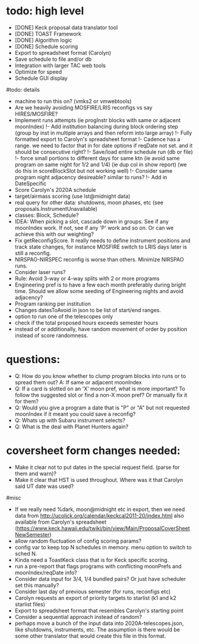 # todo: high level
- [DONE] Keck proposal data translator tool
- [DONE] TOAST Framework
- [DONE] Algorithm logic
- [DONE] Schedule scoring
- Export to spreadsheet format (Carolyn)
- Save schedule to file and/or db
- Integration with larger TAC web tools
- Optimize for speed
- Schedule GUI display




#todo: details
- machine to run this on? (vmks2 or vmwebtools)
- Are we heavily avoiding MOSFIRE/LRIS reconfigs vs say HIRES/MOSFIRE?
- Implement runs attempts (ie progInstr blocks with same or adjacent moonIndex)
!- Add institution balancing during block ordering step (group by inst in multiple arrays and then reform into large array)
!- Fully formatted export to Carolyn's spreadsheet format
!- Cadence has a range.  we need to factor that in for date options if reqDate not set.  and it should be consecutive right?
!- Save/load entire schedule run (db or file) 
!- force small portions to different days for same ktn (ie avoid same program on same night for 1/2 and 1/4) (ie dup col in show report) (we do this in scoreBlockSlot but not working well)
!- Consider same program night adjacency desireable? similar to runs? 
!- Add in DateSpecific
- Score Carolyn's 2020A schedule
- target/airmass scoring (use lst@midnight data)
- real query for other data: shutdowns, moon phases, etc (see proposals.InstrumentUnavailable)
- classes: Block, Schedule?
- IDEA: When picking a slot, cascade down in groups. See if any moonIndex work.  If not, see if any 'P' work and so on.  Or can we achieve this with our weighting?
- Fix getReconfigScore. It really needs to define instrument positions and track state changes, for instance MOSFIRE switch to LRIS days later is still a reconfig.
- NIRSPAO-NIRSPEC reconfig is worse than others.  Minimize NIRSPAO runs.  
- Consider laser runs?
- Rule: Avoid 3-way or 4-way splits with 2 or more programs
- Engineering pref is to have a few each month preferably during bright time.  Should we allow some seeding of Engineering nights and avoid adjacency?
- Program ranking per institution
- Changes datesToAvoid in json to be list of start/end ranges.
- option to run one of the telescopes only
- check if the total proposed hours exceeds semester hours
- instead of or additionally, have random movement of order by position instead of score randomness.



# questions: 
- Q: How do you know whether to clump program blocks into runs or to spread them out?  A: If same or adjacent moonIndex
- Q: If a card is slotted on an 'X' moon pref, what is more important?  To follow the suggested slot or find a non-X moon pref?  Or manually fix it for them?
- Q: Would you give a program a date that is "P" or "A" but not requested moonIndex if it meant you could save a reconfig?
- Q: Whats up with Subaru instrument selects?
- Q: What is the deal with Planet Hunters again?





# coversheet form changes needed:
- Make it clear not to put dates in the special request field. (parse for them and warn)?
- Make it clear that HST is used throughout.  Where was it that Carolyn said UT date was used?




#misc
- If we really need %dark, moon@midnight etc in export, then we need data from http://ucolick.org/calendar/keckcal2011-20/index.html also available from Carolyn's spreadsheet (https://www.keck.hawaii.edu/twiki/bin/view/Main/ProposalCoverSheetNewSemester)
- allow random fluctuation of config scoring params?
- config var to keep top N schedules in memory.  menu option to switch to sched N.
- Kinda need a ToastKeck class that is for Keck specific scoring.
- run a pre-report that flags programs with conflicting moonPrefs and moonIndex/reqDate info?
- Consider data input for 3/4, 1/4 bundled pairs?  Or just have scheduler set this manually?
- Consider last day of previous semester (for runs, reconfigs etc)
- Carolyn requests an export of priority targets to starlist (k1 and k2 starlist files)
- Export to spreadsheet format that resembles Carolyn's starting point
- Consider a sequential approach instead of random?
- perhaps move a bunch of the input data into 2020A-telescopes.json, like shutdowns, instruments, etc.  The assumption is there would be some other translator that would create this file in this format.

